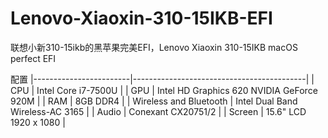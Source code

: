 # Lenovo-Xiaoxin-310-15IKB-EFI
联想小新310-15ikb的黑苹果完美EFI，Lenovo Xiaoxin 310-15IKB macOS perfect EFI

配置
|------------------------|-------------------------------------------|
| CPU                    | Intel Core i7-7500U                       |
| GPU                    | Intel HD Graphics 620 NVIDIA GeForce 920M |
| RAM                    | 8GB DDR4                                  |
| Wireless and Bluetooth | Intel Dual Band Wireless-AC 3165          |
| Audio                  | Conexant CX20751/2                        |
| Screen                 | 15.6" LCD 1920 x 1080                     |
